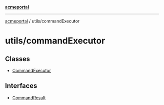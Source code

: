 [**acmeportal**](../../README.md)

***

[acmeportal](../../README.md) / utils/commandExecutor

# utils/commandExecutor

## Classes

- [CommandExecutor](classes/CommandExecutor.md)

## Interfaces

- [CommandResult](interfaces/CommandResult.md)

